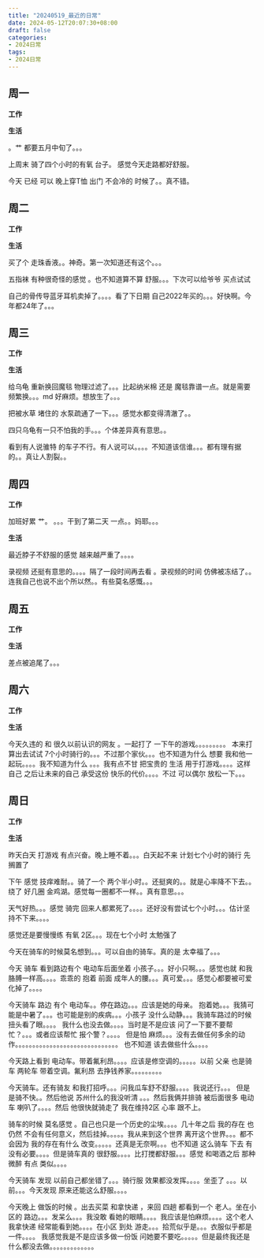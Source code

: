 ```yaml
---
title: "20240519_最近的日常"
date: 2024-05-12T20:07:30+08:00
draft: false
categories:
- 2024日常
tags:
- 2024日常
---
```



## 周一

**工作**



**生活**

。艹  都要五月中旬了。。。

上周末 骑了四个小时的有氧 台子。 感觉今天走路都好舒服。

今天 已经 可以 晚上穿T恤 出门 不会冷的 时候了。。真不错。



## 周二

**工作**



**生活**

买了个 走珠香液。。神奇。第一次知道还有这个。。。

五指袜 有种很奇怪的感觉 。也不知道算不算 舒服。。。下次可以给爷爷 买点试试

自己的骨传导蓝牙耳机卖掉了。。。。看了下日期 自己2022年买的。。。好快啊。今年都24年了。。。

## 周三


**工作**



**生活**

给乌龟 重新换回魔毯 物理过滤了。。。比起纳米棉 还是 魔毯靠谱一点。就是需要频繁换。。。md 好麻烦。想放生了。。。

把被水草 堵住的 水泵疏通了一下。。。感觉水都变得清澈了。。

四只乌龟有一只不怕我的手。。。个体差异真有意思。。


看到有人说骓特 的车子不行。有人说可以。。。。不知道该信谁。。。都有理有据的。。真让人割裂。。



## 周四


**工作**

加班好累 艹。 。。。干到了第二天 一点。。妈耶。。。

**生活**

最近脖子不舒服的感觉 越来越严重了。。。。

录视频 还挺有意思的。。。。隔了一段时间再去看 。录视频的时间 仿佛被冻结了。。连我自己也说不出个所以然。。有些莫名感慨。。。



## 周五


**工作**



**生活**

差点被追尾了。。。

## 周六


**工作**



**生活**

今天久违的 和 很久以前认识的网友 。一起打了 一下午的游戏。。。。。。。。。 本来打算出去试试 7个小时骑行的。。。不过那个家伙。。。也不知道为什么  想要 我和他一起玩。。。。我不知道为什么 。。。我有点不甘 把宝贵的 生活 用于打游戏。。。。这样自己  之后让未来的自己 承受这份 快乐的代价。。。。不过 可以偶尔 放松一下。。。

## 周日


**工作**



**生活**


昨天白天 打游戏 有点兴奋。晚上睡不着。。。白天起不来  计划七个小时的骑行  先搁置了

下午 感觉 技痒难耐。。骑了一个 两个半小时。。还挺爽的。。就是心率降不下去。。  绕了 好几圈 金鸡湖。感觉每一圈都不一样。。真有意思。。。

天气好热。。。感觉 骑完 回来人都累死了。。。。还好没有尝试七个小时。。。估计坚持不下来。。。。

感觉还是要慢慢练 有氧 2区。。。现在七个小时 太勉强了

今天在骑车的时候莫名想到。。。可以自由的骑车。真的是 太幸福了。。。

今天 骑车 看到路边有个 电动车后面坐着 小孩子。。。好小只啊。。。感觉也就 和我胳膊一样高。。。。乖乖的 抱着 前面 成年人的腰。。。真可爱。。。感觉心都要被可爱化掉了。。。。

今天骑车 路边 有个 电动车。。停在路边。。。应该是她的母亲。 抱着她。。。我猜可能是中暑了。。。也可能是别的疾病。。。小孩子 没什么动静。。。我骑车路过的时候 扭头看了眼。。。。  我什么也没去做。。。。当时是不是应该 问了一下要不要帮忙？。。。或者应该帮忙 报个警？。。。。  但是怕 麻烦。。。没有去做任何多余的动作。。。。。。。。。。。。。。。。。。。。。。。。。。。。。。 也不知道 该去做些什么。。。。

今天路上看到 电动车。带着氟利昂。。。。应该是修空调的。。。。。以前 父亲 也是骑车 两轮车 带着空调。氟利昂 去挣钱养家。。。。。。。。。

今天骑车。还有骑友 和我打招呼。。。问我瓜车舒不舒服。。。。我说还行。。。 但是是骑不快。。然后他说 苏州什么的我没听清 。。。然后我俩并排骑 被后面很多 电动车 喇叭了。。。。然后 他很快就骑走了  我在维持2区 心率 跟不上。

骑车的时候 莫名感觉 。自己也只是一个历史的尘埃。。。。几十年之后 我的存在 也仍然 不会有任何意义，然后挂掉。。。。。我从来到这个世界 离开这个世界。。。都不会因为 我的存在有什么 改变。。。。。还真是无奈啊。。。也不知道 这么骑车 下去 有没有必要。。。。但是骑车真的 很舒服。。。。比打搅都舒服。。。感觉 和喝酒之后 那种微醉 有点 类似。。。。

今天骑车 发现 以前自己都坐错了。。。骑行服 效果都没发挥。。。。坐歪了 。。。以前。。。今天发现 原来还能这么舒服。。。。

今天晚上 做饭的时候 。出去买菜 和拿快递 ，来回 四趟  都看到一个 老人。坐在小区的 路边。。。发呆么。。。我没敢 看她的眼睛。。。。我应该是怕麻烦。。。。这个老人 我拿快递 经常能看到她。。。。在小区 到处 游走。。。拾荒似乎是。。。衣服似乎都是一件。。。。  我感觉我是不是应该多做一份饭 问她要不要吃。。。。。但是最终我还是什么都没去做。。。。。。。。。。。。。

